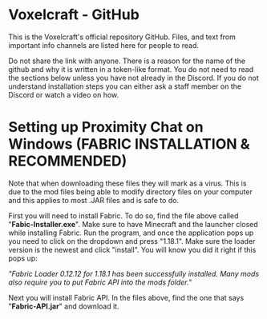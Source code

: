 # Voxelcraft - GitHub
This is the Voxelcraft's official repository GitHub. Files, and text from important info channels are listed here for people to read.

Do not share the link with anyone. There is a reason for the name of the github and why it is written in a token-like format. You do not need to read the sections below unless you have not already in the Discord. If you do not understand installation steps you can either ask a staff member on the Discord or watch a video on how.

# Setting up Proximity Chat on Windows (FABRIC INSTALLATION & RECOMMENDED)
Note that when downloading these files they will mark as a virus. This is due to the mod files being able to modify directory files on your computer and this applies to most .JAR files and is safe to do.

First you will need to install Fabric. To do so, find the file above called "__Fabic-Installer.exe__". Make sure to have Minecraft and the launcher closed while installing Fabric. Run the program, and once the application pops up you need to click on the dropdown and press "1.18.1". Make sure the loader version is the newest and click "install". You will know you did it right if this pops up:

*"Fabric Loader 0.12.12 for 1.18.1 has been successfully installed. Many mods also require you to put Fabric API into the mods folder."*

Next you will install Fabric API. In the files above, find the one that says "__Fabric-API.jar__" and download it.
